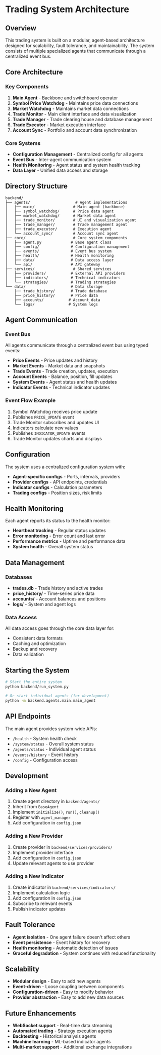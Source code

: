 # Trading System Architecture

## Overview

This trading system is built on a modular, agent-based architecture designed for scalability, fault tolerance, and maintainability. The system consists of multiple specialized agents that communicate through a centralized event bus.

## Core Architecture

### Key Components

1. **Main Agent** - Backbone and switchboard operator
2. **Symbol Price Watchdog** - Maintains price data connections
3. **Market Watchdog** - Maintains market data connections  
4. **Trade Monitor** - Main client interface and data visualization
5. **Trade Manager** - Trade clearing house and database management
6. **Trade Executor** - Market execution interface
7. **Account Sync** - Portfolio and account data synchronization

### Core Systems

- **Configuration Management** - Centralized config for all agents
- **Event Bus** - Inter-agent communication system
- **Health Monitoring** - Agent status and system health tracking
- **Data Layer** - Unified data access and storage

## Directory Structure

```
backend/
├── agents/                    # Agent implementations
│   ├── main/                 # Main agent (backbone)
│   ├── symbol_watchdog/      # Price data agent
│   ├── market_watchdog/      # Market data agent
│   ├── trade_monitor/        # UI and visualization agent
│   ├── trade_manager/        # Trade management agent
│   ├── trade_executor/       # Execution agent
│   └── account_sync/         # Account sync agent
├── core/                     # Core system components
│   ├── agent.py             # Base agent class
│   ├── config/              # Configuration management
│   ├── events/              # Event bus system
│   ├── health/              # Health monitoring
│   ├── data/                # Data access layer
│   └── api/                 # API gateway
├── services/                 # Shared services
│   ├── providers/           # External API providers
│   ├── indicators/          # Technical indicators
│   └── strategies/          # Trading strategies
└── data/                    # Data storage
    ├── trade_history/       # Trade database
    ├── price_history/       # Price data
    ├── accounts/           # Account data
    └── logs/               # System logs
```

## Agent Communication

### Event Bus

All agents communicate through a centralized event bus using typed events:

- **Price Events** - Price updates and history
- **Market Events** - Market data and snapshots
- **Trade Events** - Trade creation, updates, execution
- **Account Events** - Balance, position, fill updates
- **System Events** - Agent status and health updates
- **Indicator Events** - Technical indicator updates

### Event Flow Example

1. Symbol Watchdog receives price update
2. Publishes `PRICE_UPDATE` event
3. Trade Monitor subscribes and updates UI
4. Indicators calculate new values
5. Publishes `INDICATOR_UPDATE` events
6. Trade Monitor updates charts and displays

## Configuration

The system uses a centralized configuration system with:

- **Agent-specific configs** - Ports, intervals, providers
- **Provider configs** - API endpoints, credentials
- **Indicator configs** - Calculation parameters
- **Trading configs** - Position sizes, risk limits

## Health Monitoring

Each agent reports its status to the health monitor:

- **Heartbeat tracking** - Regular status updates
- **Error monitoring** - Error count and last error
- **Performance metrics** - Uptime and performance data
- **System health** - Overall system status

## Data Management

### Databases

- **trades.db** - Trade history and active trades
- **price_history/** - Time-series price data
- **accounts/** - Account balances and positions
- **logs/** - System and agent logs

### Data Access

All data access goes through the core data layer for:
- Consistent data formats
- Caching and optimization
- Backup and recovery
- Data validation

## Starting the System

```bash
# Start the entire system
python backend/run_system.py

# Or start individual agents (for development)
python -m backend.agents.main.main_agent
```

## API Endpoints

The main agent provides system-wide APIs:

- `/health` - System health check
- `/system/status` - Overall system status
- `/agents/status` - Individual agent status
- `/events/history` - Event history
- `/config` - Configuration access

## Development

### Adding a New Agent

1. Create agent directory in `backend/agents/`
2. Inherit from `BaseAgent`
3. Implement `initialize()`, `run()`, `cleanup()`
4. Register with `agent_manager`
5. Add configuration in `config.json`

### Adding a New Provider

1. Create provider in `backend/services/providers/`
2. Implement provider interface
3. Add configuration in `config.json`
4. Update relevant agents to use provider

### Adding a New Indicator

1. Create indicator in `backend/services/indicators/`
2. Implement calculation logic
3. Add configuration in `config.json`
4. Subscribe to relevant events
5. Publish indicator updates

## Fault Tolerance

- **Agent isolation** - One agent failure doesn't affect others
- **Event persistence** - Event history for recovery
- **Health monitoring** - Automatic detection of issues
- **Graceful degradation** - System continues with reduced functionality

## Scalability

- **Modular design** - Easy to add new agents
- **Event-driven** - Loose coupling between components
- **Configuration-driven** - Easy to modify behavior
- **Provider abstraction** - Easy to add new data sources

## Future Enhancements

- **WebSocket support** - Real-time data streaming
- **Automated trading** - Strategy execution agents
- **Backtesting** - Historical analysis agents
- **Machine learning** - ML-based indicator agents
- **Multi-market support** - Additional exchange integrations 